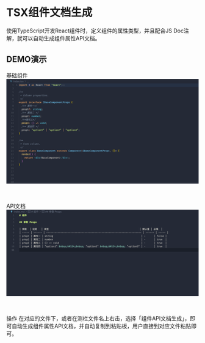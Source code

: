 # TSX组件文档生成

使用TypeScript开发React组件时，定义组件的属性类型，并且配合JS Doc注解，就可以自动生成组件属性API文档。

## DEMO演示

基础组件
![基础组件](./src/assets/component.png)

<br/>

API文档
![API文档](./src/assets/api_component.png)

<br/>

操作
在对应的文件下，或者在测栏文件名上右击，选择「组件API文档生成」，即可自动生成组件属性API文档，并自动复制到粘贴板，用户直接到对应文件粘贴即可。